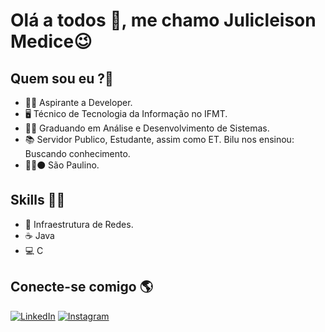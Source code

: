 # **Olá a todos 👋, me chamo Julicleison Medice**😉 

## Quem sou eu ?🤔

* 👨‍💻 Aspirante a Developer.
* 🖥 Técnico de Tecnologia da Informação no IFMT.
* 👨‍🎓 Graduando em Análise e Desenvolvimento de Sistemas.
* 📚 Servidor Publico, Estudante, assim como ET. Bilu nos ensinou: Buscando conhecimento.
* 🔴🔘⚫ São Paulino.

## Skills 🧙‍♂️

* 🏢 Infraestrutura de Redes.
* ☕ Java
* 💻 C

## Conecte-se comigo 🌎


[![LinkedIn](https://img.shields.io/badge/LinkedIn-00a8ff?style=for-the-badge&logo=linkedin&logoColor=fff)](https://www.linkedin.com/in/julicleisonmedice/)
[![Instagram](https://img.shields.io/badge/Instagram-E1306C?style=for-the-badge&logo=instagram&logoColor=fff)](https://www.instagram.com/medicemsm/)
